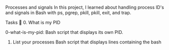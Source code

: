 Processes and signals
In this project, I learned about handling process ID's and signals in Bash with ps, pgrep, pkill, pkill, exit, and trap.

Tasks 📃
0. What is my PID

0-what-is-my-pid: Bash script that displays its own PID.
1. List your processes
Bash script that displays lines containing the bash
